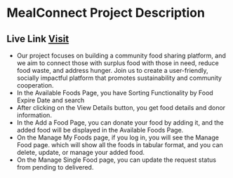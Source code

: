 # MealConnect Project Description
## Live Link [Visit](https://meal-connect.vercel.app/)
- Our project focuses on building a community food sharing platform, and we aim to connect those with surplus food with those in need, reduce food waste, and address hunger. Join us to create a user-friendly, socially impactful platform that promotes sustainability and community cooperation.
- In the Available Foods Page, you have Sorting Functionality by Food Expire Date and search
- After clicking on the View Details button, you get food details and donor information.
- In the Add a Food Page, you can donate your food by adding it, and the added food will be displayed in the Available Foods Page.
- On the Manage My Foods page, if you log in, you will see the Manage Food page.
which will show all the foods in tabular format, and you can delete, update, or manage your added food.
- On the Manage Single Food page, you can update the request status from pending to delivered.

